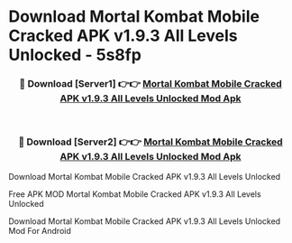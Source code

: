 # Download Mortal Kombat Mobile Cracked APK v1.9.3 All Levels Unlocked - 5s8fp



<div align="center">
<h3>🔴 Download [Server1] 👉👉 <a href="https://momento.my/?title=Mortal_Kombat_Mobile_Cracked_APK_v1.9.3_All_Levels_Unlocked">Mortal Kombat Mobile Cracked APK v1.9.3 All Levels Unlocked Mod Apk</a></h3><br>

<h3>🔴 Download [Server2] 👉👉 <a href="https://momento.my/?title=Mortal_Kombat_Mobile_Cracked_APK_v1.9.3_All_Levels_Unlocked">Mortal Kombat Mobile Cracked APK v1.9.3 All Levels Unlocked Mod Apk</a></h3>
</div>



Download Mortal Kombat Mobile Cracked APK v1.9.3 All Levels Unlocked 

Free APK MOD Mortal Kombat Mobile Cracked APK v1.9.3 All Levels Unlocked 

Download Mortal Kombat Mobile Cracked APK v1.9.3 All Levels Unlocked Mod For Android
